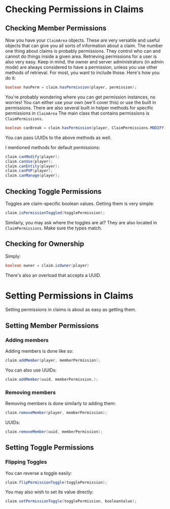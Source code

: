 # Checking Permissions in Claims

## Checking Member Permissions

Now you have your `ClaimArea` objects. These are very versatile and useful objects that can give you all sorts of information about a claim.
The number one thing about claims is probably permissions. They control who can and cannot do things inside a given area. Retrieving permissions for a user is also very easy.
Keep in mind, the owner and server administrators (in admin mode) are always considered to have a permission, unless you use other methods of retrieval.
For most, you want to include those. Here's how you do it:

```java
boolean hasPerm = claim.hasPermission(player, permission);
```

You're probably wondering where you can get permission instances, no worries! You can either use your own (we'll cover this) or use the built in permissions. There are also several built in helper methods for specific permissions in `ClaimArea`
The main class that contains permissions is `ClaimPermissions`.

```java
boolean canBreak = claim.hasPermission(player, ClaimPermissions.MODIFY);
```

You can pass UUIDs to the above methods as well.

I mentioned methods for default permissions:

```java
claim.canModify(player);
claim.canUse(player);
claim.canEntity(player);
claim.canPVP(player);
claim.canManage(player);
```

## Checking Toggle Permissions

Toggles are claim-specific boolean values. Getting them is very simple:

```java
claim.isPermissionToggled(togglePermission);
```

Similarly, you may ask where the toggles are at? They are also located in `ClaimPermissions`. Make sure the types match.

## Checking for Ownership

Simply:

```java
boolean owner = claim.isOwner(player)
```

There's also an overload that accepts a UUID.


# Setting Permissions in Claims
Setting permissions in claims is about as easy as getting them.

## Setting Member Permissions

### Adding members

Adding members is done like so:

```java
claim.addMember(player, memberPermission);
```
You can also use UUIDs:

```java
claim.addMember(uuid, memberPermission,);
```

### Removing members

Removing members is done similarly to adding them:

```java
claim.removeMember(player, memberPermission);
```
UUIDs:

```java
claim.removeMember(uuid, memberPermission);
```

## Setting Toggle Permissions

### Flipping Toggles
You can reverse a toggle easily:

```java
claim.flipPermissionToggle(togglePermission);
```
You may also wish to set its value directly:

```java
claim.setPermissionToggle(togglePermission, booleanValue);
```